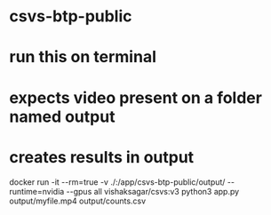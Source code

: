 # csvs-btp-public
# run this on terminal
# expects video present on a folder named output
# creates results in output
docker run -it --rm=true -v ./:/app/csvs-btp-public/output/  --runtime=nvidia --gpus all vishaksagar/csvs:v3 python3 app.py output/myfile.mp4 output/counts.csv
